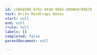 ```yaml
---
id: c9868506-9761-4430-905b-d900b6f49678
text: Write Mindtraps Notes
start: null
end: null
rrule: null
labels: []
completed: false
parentDocument: null

---
```



